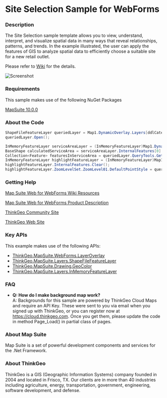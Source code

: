 # Site Selection Sample for WebForms

### Description

The Site Selection sample template allows you to view, understand, interpret, and visualize spatial data in many ways that reveal relationships, patterns, and trends. In the example illustrated, the user can apply the features of GIS to analyze spatial data to efficiently choose a suitable site for a new retail outlet.

Please refer to [Wiki](http://wiki.thinkgeo.com/wiki/map_suite_web_for_webforms) for the details.

![Screenshot](https://github.com/ThinkGeo/SiteSelectionSample-ForWebForms/blob/master/Screenshot.gif)

### Requirements
This sample makes use of the following NuGet Packages

[MapSuite 10.0.0](https://www.nuget.org/packages?q=ThinkGeo)

### About the Code
```csharp
ShapeFileFeatureLayer queriedLayer = Map1.DynamicOverlay.Layers[ddlCategory.SelectedValue] as ShapeFileFeatureLayer;
queriedLayer.Open();

InMemoryFeatureLayer serviceAreaLayer = (InMemoryFeatureLayer)Map1.DynamicOverlay.Layers["serviceArea"];
BaseShape calculatedServiceArea = serviceAreaLayer.InternalFeatures[0].GetShape();
Collection<Feature> featuresInServiceArea = queriedLayer.QueryTools.GetFeaturesWithin(calculatedServiceArea, ReturningColumnsType.AllColumns);
InMemoryFeatureLayer highlightFeatureLayer = (InMemoryFeatureLayer)Map1.DynamicOverlay.Layers["highlightFeatureLayer"];
highlightFeatureLayer.InternalFeatures.Clear();
highlightFeatureLayer.ZoomLevelSet.ZoomLevel01.DefaultPointStyle = queriedLayer.ZoomLevelSet.ZoomLevel10.DefaultPointStyle;
```
### Getting Help

[Map Suite Web for WebForms Wiki Resources](http://wiki.thinkgeo.com/wiki/map_suite_web_for_webforms)

[Map Suite Web for WebForms Product Description](https://thinkgeo.com/ui-controls#web-platforms)

[ThinkGeo Community Site](http://community.thinkgeo.com/)

[ThinkGeo Web Site](http://www.thinkgeo.com)

### Key APIs
This example makes use of the following APIs:

- [ThinkGeo.MapSuite.WebForms.LayerOverlay](http://wiki.thinkgeo.com/wiki/api/thinkgeo.mapsuite.webforms.layeroverlay)
- [ThinkGeo.MapSuite.Layers.ShapeFileFeatureLayer](http://wiki.thinkgeo.com/wiki/api/thinkgeo.mapsuite.layers.shapefilefeaturelayer)
- [ThinkGeo.MapSuite.Drawing.GeoColor](http://wiki.thinkgeo.com/wiki/api/thinkgeo.mapsuite.drawing.geocolor)
- [ThinkGeo.MapSuite.Layers.InMemoryFeatureLayer](http://wiki.thinkgeo.com/wiki/api/thinkgeo.mapsuite.layers.inmemoryfeaturelayer)

### FAQ
- __Q: How do I make background map work?__  
A: Backgrounds for this sample are powered by ThinkGeo Cloud Maps and require an API Key. These were sent to you via email when you signed up with ThinkGeo, or you can register now at https://cloud.thinkgeo.com. Once you get them, please update the code in method Page_Load() in partial class of pages.  

### About Map Suite
Map Suite is a set of powerful development components and services for the .Net Framework.

### About ThinkGeo
ThinkGeo is a GIS (Geographic Information Systems) company founded in 2004 and located in Frisco, TX. Our clients are in more than 40 industries including agriculture, energy, transportation, government, engineering, software development, and defense.
